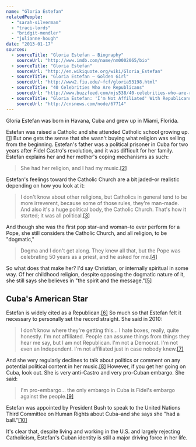 ```yaml
---
name: "Gloria Estefan"
relatedPeople:
  - "sarah-silverman"
  - "traci-lords"
  - "bridgit-mendler"
  - "julianne-hough"
date: "2013-01-17"
sources:
  - sourceTitle: "Gloria Estefan – Biography"
    sourceUrl: "http://www.imdb.com/name/nm0002065/bio"
  - sourceTitle: "Gloria Estefan"
    sourceUrl: "http://en.wikiquote.org/wiki/Gloria_Estefan"
  - sourceTitle: "Gloria Estefan – Golden Girl"
    sourceUrl: "http://www2.fiu.edu/~fcf/gloria53198.html"
  - sourceTitle: "40 Celebrities Who Are Republicans"
    sourceUrl: "http://www.buzzfeed.com/mjs538/40-celebrities-who-are-republicans"
  - sourceTitle: "Gloria Estefan: 'I'm Not Affiliated' With Republicans or Democrats"
    sourceUrl: "http://cnsnews.com/node/67714"
---
```


Gloria Estefan was born in Havana, Cuba and grew up in Miami, Florida.

Estefan was raised a Catholic and she attended Catholic school growing up.<a class="source-citation" href="#http://www.imdb.com/name/nm0002065/bio" title="Gloria Estefan – Biography">[1]</a> But one gets the sense that she wasn't buying what religion was selling from the beginning. Estefan's father was a political prisoner in Cuba for two years after Fidel Castro's revolution, and it was difficult for her family. Estefan explains her and her mother's coping mechanisms as such:

>She had her religion, and I had my music.<a class="source-citation" href="#http://en.wikiquote.org/wiki/Gloria_Estefan" title="Gloria Estefan">[2]</a>

Estefan's feelings toward the Catholic Church are a bit jaded–or realistic depending on how you look at it:

>I don't know about other religions, but Catholics in general tend to be more irreverent, because some of those rules, they're man-made. And also it's a huge political body, the Catholic Church. That's how it started; it was all political.<a class="source-citation" href="#http://www2.fiu.edu/~fcf/gloria53198.html" title="Gloria Estefan – Golden Girl">[3]</a>

And though she was the first pop star–and woman–to ever perform for a Pope, she still considers the Catholic Church, and all religion, to be "dogmatic,"

>Dogma and I don't get along. They knew all that, but the Pope was celebrating 50 years as a priest, and he asked for me.<a class="source-citation" href="#http://en.wikiquote.org/wiki/Gloria_Estefan" title="Gloria Estefan">[4]</a>

So what does that make her? I'd say Christian, or internally spiritual in some way. Of her childhood religion, despite opposing the dogmatic nature of it, she still says she believes in "the spirit and the message."<a class="source-citation" href="#http://www2.fiu.edu/~fcf/gloria53198.html" title="Gloria Estefan – Golden Girl">[5]</a>

## Cuba's American Star

Estefan is widely cited as a Republican.<a class="source-citation" href="#http://www.buzzfeed.com/mjs538/40-celebrities-who-are-republicans" title="40 Celebrities Who Are Republicans">[6]</a> So much so that Estefan felt it necessary to personally set the record straight. She said in 2010:

>I don't know where they're getting this… I hate boxes, really, quite honestly. I'm not affiliated. People can assume things from things they hear me say, but I am not Republican. I'm not a Democrat. I'm not even an Independent. I'm not affiliated just in case nobody knew.<a class="source-citation" href="#http://cnsnews.com/node/67714" title="Gloria Estefan: &apos;I&apos;m Not Affiliated&apos; With Republicans or Democrats">[7]</a>

And she very regularly declines to talk about politics or comment on any potential political content in her music.<a class="source-citation" href="#http://en.wikiquote.org/wiki/Gloria_Estefan" title="Gloria Estefan">[8]</a> However, if you get her going on Cuba, look out. She is very anti-Castro and very pro-Cuban embargo. She said:

>I'm pro-embargo… the only embargo in Cuba is Fidel's embargo against the people.<a class="source-citation" href="#http://www2.fiu.edu/~fcf/gloria53198.html" title="Gloria Estefan – Golden Girl">[9]</a>

Estefan was appointed by President Bush to speak to the United Nations Third Committee on Human Rights about Cuba–and she says she "had a ball."<a class="source-citation" href="#http://www2.fiu.edu/~fcf/gloria53198.html" title="Gloria Estefan – Golden Girl">[10]</a>

It's clear that, despite living and working in the U.S. and largely rejecting Catholicism, Estefan's Cuban identity is still a major driving force in her life.